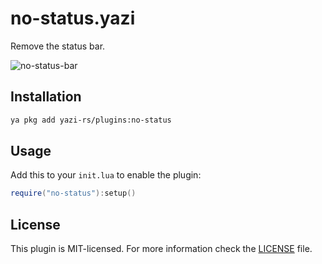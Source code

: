# no-status.yazi

Remove the status bar.

![no-status-bar](https://github.com/user-attachments/assets/336bf813-2427-4338-827f-9ebc83d45d99)

## Installation

```sh
ya pkg add yazi-rs/plugins:no-status
```

## Usage

Add this to your `init.lua` to enable the plugin:

```lua
require("no-status"):setup()
```

## License

This plugin is MIT-licensed. For more information check the [LICENSE](LICENSE) file.

